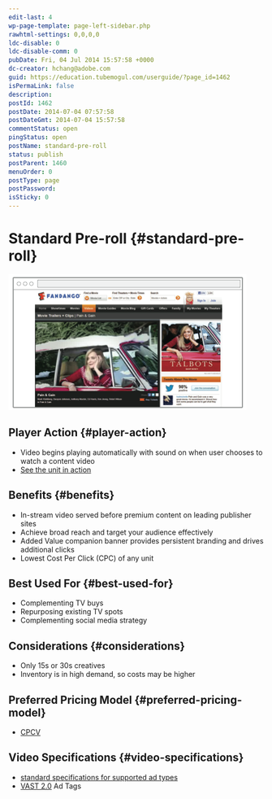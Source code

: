 ```yaml
---
edit-last: 4
wp-page-template: page-left-sidebar.php
rawhtml-settings: 0,0,0,0
ldc-disable: 0
ldc-disable-comm: 0
pubDate: Fri, 04 Jul 2014 15:57:58 +0000
dc-creator: hchang@adobe.com
guid: https://education.tubemogul.com/userguide/?page_id=1462
isPermaLink: false
description: 
postId: 1462
postDate: 2014-07-04 07:57:58
postDateGmt: 2014-07-04 15:57:58
commentStatus: open
pingStatus: open
postName: standard-pre-roll
status: publish
postParent: 1460
menuOrder: 0
postType: page
postPassword: 
isSticky: 0
---
```


# Standard Pre-roll {#standard-pre-roll}

![Standard Pre-roll](assets/standard-pre-roll.png)

## Player Action {#player-action}

* Video begins playing automatically with sound on when user chooses to watch a content video
* [See the unit in action](https://www.tubemogul.com/configurator/ad_preview/UqrlOvnHd9U98AkH7oyL?fullsize=1)

## Benefits {#benefits}

* In-stream video served before premium content on leading publisher sites
* Achieve broad reach and target your audience effectively
* Added Value companion banner provides persistent branding and drives additional clicks
* Lowest Cost Per Click (CPC) of any unit

## Best Used For {#best-used-for}

* Complementing TV buys
* Repurposing existing TV spots
* Complementing social media strategy

## Considerations {#considerations}

* Only 15s or 30s creatives
* Inventory is in high demand, so costs may be higher

## Preferred Pricing Model {#preferred-pricing-model}

* [CPCV](../../../../dsp/planning/ad-formats/performance-pricing.md)

## Video Specifications {#video-specifications}

* [standard specifications for supported ad types](https://www.tubemogul.com/ad-specs/)
* [VAST 2.0](https://www.iab.net/guidelines/508676/digitalvideo/vsuite/vast/vast_copy) Ad Tags
